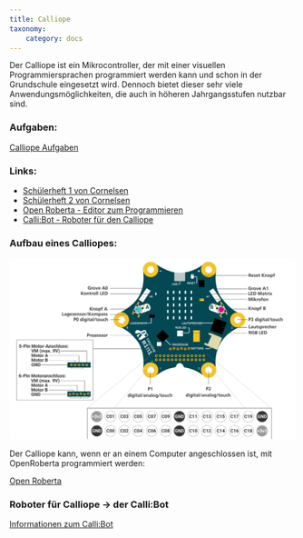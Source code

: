 ```yaml
---
title: Calliope
taxonomy:
    category: docs
---
```

Der Calliope ist ein Mikrocontroller, der mit einer visuellen Programmiersprachen programmiert werden kann und schon in der Grundschule eingesetzt wird. Dennoch bietet dieser sehr viele Anwendungsmöglichkeiten, die auch in höheren Jahrgangsstufen nutzbar sind.

### Aufgaben: 
[Calliope Aufgaben](./01aufgaben)

### Links:
- [Schülerheft 1 von Cornelsen](../../files/cornelsen-schuelermaterial-1.pdf)
- [Schülerheft 2 von Cornelsen](../../files/cornelsen-schuelermaterial-2.pdf)
- [Open Roberta - Editor zum Programmieren](https://lab.open-roberta.org/)
- [Calli:Bot - Roboter für den Calliope](./01callibot)

### Aufbau eines Calliopes:
![Calliope](../../images/calliope.png)

Der Calliope kann, wenn er an einem Computer angeschlossen ist, mit OpenRoberta programmiert werden:

[Open Roberta](https://lab.open-roberta.org/)

### Roboter für Calliope -> der Calli:Bot
[Informationen zum Calli:Bot](./01callibot)